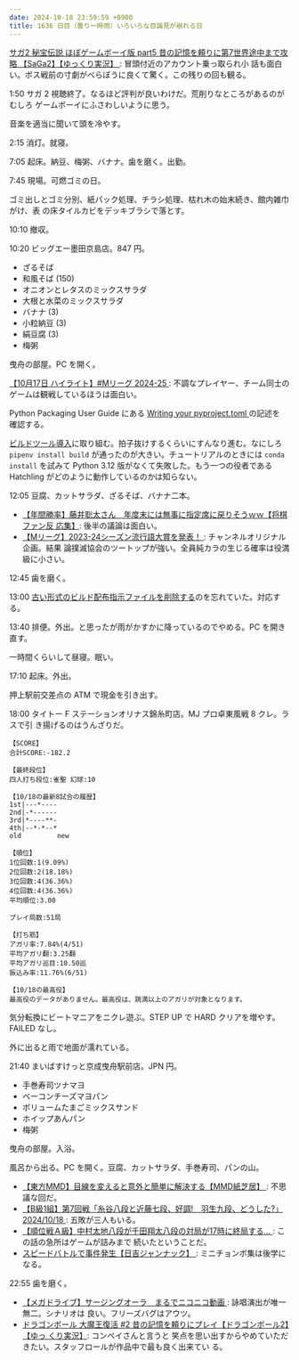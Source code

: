 ```yaml
---
date: 2024-10-18 23:59:59 +0900
title: 1636 日目（曇り一時雨）いろいろな目論見が崩れる日
---
```


[サガ2 秘宝伝説 ほぼゲームボーイ版 part5 昔の記憶を頼りに第7世界途中まで攻略
【SaGa2】【ゆっくり実況】
](https://www.youtube.com/watch?v=PBOD5xmUKY0): 冒頭付近のアカウント乗っ取られ小
話も面白い。ボス戦前の寸劇がべらぼうに良くて驚く。この残りの回も観る。

1:50 サガ 2 視聴終了。なるほど評判が良いわけだ。荒削りなところがあるのがむしろ
ゲームボーイにふさわしいように思う。

音楽を適当に聞いて頭を冷やす。

2:15 消灯。就寝。

7:05 起床。納豆、梅粥、バナナ。歯を磨く。出勤。

7:45 現場。可燃ゴミの日。

ゴミ出しとゴミ分別、紙パック処理、チラシ処理、枯れ木の始末続き、館内雑巾がけ、表
の床タイルカビをデッキブラシで落とす。

10:10 撤収。

10:20 ビッグエー墨田京島店。847 円。

* ざるそば
* 和風そば (150)
* オニオンとレタスのミックスサラダ
* 大根と水菜のミックスサラダ
* バナナ (3)
* 小粒納豆 (3)
* 絹豆腐 (3)
* 梅粥

曳舟の部屋。PC を開く。

[【10月17日 ハイライト】#Mリーグ 2024-25
](https://www.youtube.com/watch?v=C-un6Smnf0Y): 不調なプレイヤー、チーム同士の
ゲームは観戦しているほうは面白い。

Python Packaging User Guide にある [Writing your pyproject.toml
](https://packaging.python.org/en/latest/guides/writing-pyproject-toml/)の記述を
確認する。

[ビルドツール導入][17]に取り組む。拍子抜けするくらいにすんなり進む。なにしろ
`pipenv install build` が通ったのが大きい。チュートリアルのときには `conda
install` を試みて Python 3.12 版がなくて失敗した。もう一つの役者である Hatchling
がどのように動作しているのかは知らない。

12:05 豆腐、カットサラダ、ざるそば、バナナ二本。

* [【年間勝率】藤井聡太さん　年度末には無事に指定席に戻りそうｗｗ【将棋ファン反
  応集】](https://www.youtube.com/watch?v=12yIqAJUcPU): 後半の議論は面白い。
* [【Mリーグ】2023-24シーズン流行語大賞を発表！
  ](https://www.youtube.com/watch?v=MTcLwoyavKY): チャンネルオリジナル企画。結果
  論撲滅協会のツートップが強い。全員純カラの生じる確率は役満級に小さい。

12:45 歯を磨く。

13:00 [古い形式のビルド配布指示ファイルを削除する][20]のを忘れていた。対応する。

13:40 排便。外出。と思ったが雨がかすかに降っているのでやめる。PC を開き直す。

一時間くらいして昼寝。眠い。

17:10 起床。外出。

押上駅前交差点の ATM で現金を引き出す。

18:00 タイトー F ステーションオリナス錦糸町店。MJ プロ卓東風戦 8 クレ。ラスで引
き揚げるのはうんざりだ。

```text
【SCORE】
合計SCORE:-182.2

【最終段位】
四人打ち段位:雀聖 幻球:10

【10/18の最新8試合の履歴】
1st|---*----
2nd|-*------
3rd|*----**-
4th|--*-*--*
old         new

【順位】
1位回数:1(9.09%)
2位回数:2(18.18%)
3位回数:4(36.36%)
4位回数:4(36.36%)
平均順位:3.00

プレイ局数:51局

【打ち筋】
アガリ率:7.84%(4/51)
平均アガリ翻:3.25翻
平均アガリ巡目:10.50巡
振込み率:11.76%(6/51)

【10/18の最高役】
最高役のデータがありません。最高役は、跳満以上のアガリが対象となります。
```

気分転換にビートマニアをニクレ遊ぶ。STEP UP で HARD クリアを増やす。FAILED なし。

外に出ると雨で地面が濡れている。

21:40 まいばすけっと京成曳舟駅前店。JPN 円。

* 手巻寿司ツナマヨ
* ベーコンチーズマヨパン
* ボリュームたまごミックスサンド
* ホイップあんパン
* 梅粥

曳舟の部屋。入浴。

風呂から出る。PC を開く。豆腐、カットサラダ、手巻寿司、パンの山。

* [【東方MMD】目線を変えると意外と簡単に解決する【MMD紙芝居】
  ](https://www.youtube.com/watch?v=VhjyQWQSjac): 不思議な回だ。
* [【B級1組】第7回戦「糸谷八段と近藤七段、好調!　羽生九段、どうした?」2024/10/18
  ](https://www.youtube.com/watch?v=Gg6MS3x1yu0): 五敗が三人もいる。
* [【順位戦Ａ級】中村太地八段が千田翔太八段の対局が17時に終局する…
  ](https://www.youtube.com/watch?v=6l0KsQcUMBE): この話の急所はゲームが詰みまで
  続いたということだ。
* [スピードバトルで事件発生【日吉ジャンナック】
  ](https://www.youtube.com/watch?v=35x-HNy5EII): ミニチョンボ集は後学になる。

22:55 歯を磨く。

* [【メガドライブ】サージングオーラ　まるでニコニコ動画
  ](https://www.youtube.com/watch?v=jPPAqBMkl-Y): 詠唱演出が唯一無二。シナリオは
  良い。フリーズバグはアウツ。
* [ドラゴンボール 大魔王復活 #2 昔の記憶を頼りにプレイ【ドラゴンボール2】【ゆっ
  くり実況】](https://www.youtube.com/watch?v=lhaG--hC35k): コンペイさんと言うと
  笑点を思い出すからやめていただきたい。スタッフロールが作品中で最も良く出来てい
  る。

[17]: https://github.com/showa-yojyo/dqutils/issues/17
[20]: https://github.com/showa-yojyo/dqutils/issues/20

